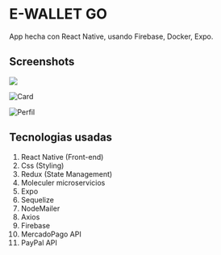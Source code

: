 # E-WALLET GO
App hecha con React Native, usando Firebase, Docker, Expo.

## Screenshots
<img src="https://i.ibb.co/HdbBhRL/1go.jpg"/>

![Card](https://i.ibb.co/HdbBhRL/1go.jpg)

![Perfil](https://ibb.co/ZN4QvLD)


## Tecnologias usadas
1. React Native (Front-end)
2. Css (Styling)
3. Redux (State Management)
4. Moleculer microservicios
5. Expo
6. Sequelize
7. NodeMailer
8. Axios
9. Firebase
10. MercadoPago API
11. PayPal API
